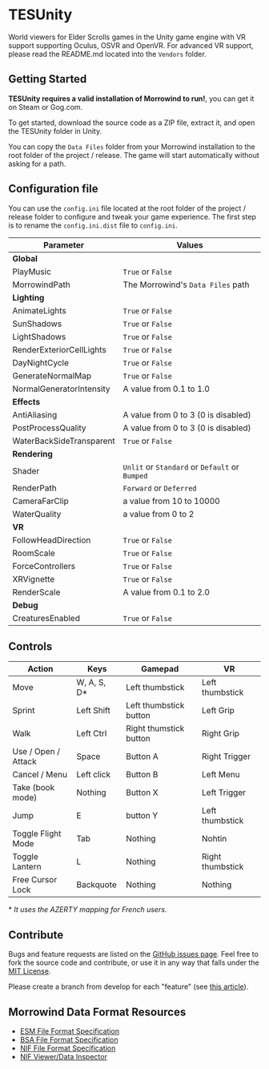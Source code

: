 # TESUnity

World viewers for Elder Scrolls games in the Unity game engine with VR support supporting Oculus, OSVR and OpenVR. For advanced VR support, please read the README.md located into the `Vendors` folder.

## Getting Started

**TESUnity requires a valid installation of Morrowind to run!**, you can get it on Steam or Gog.com.

To get started, download the source code as a ZIP file, extract it, and open the TESUnity folder in Unity.

You can copy the `Data Files` folder from your Morrowind installation to the root folder of the project / release. The game will start automatically without asking for a path.

## Configuration file
You can use the `config.ini` file located at the root folder of the project / release folder to configure and tweak your game experience.
The first step is to rename the `config.ini.dist` file to `config.ini`.


| Parameter | Values |
|-----------|---------|
|**Global** | |
| PlayMusic  | `True` or `False` |
| MorrowindPath | The Morrowind's `Data Files` path |
|**Lighting**| |
| AnimateLights  | `True` or `False` |
| SunShadows  | `True` or `False` |
| LightShadows  | `True` or `False` |
| RenderExteriorCellLights | `True` or `False` |
| DayNightCycle | `True` or `False` |
| GenerateNormalMap | `True` or `False` |
| NormalGeneratorIntensity | A value from 0.1 to 1.0 |
|**Effects** | |
| AntiAliasing |  A value from 0 to 3 (0 is disabled) | 
| PostProcessQuality | A value from 0 to 3 (0 is disabled) | 
| WaterBackSideTransparent | `True` or `False` |
|**Rendering** | |
| Shader  | `Unlit` or `Standard` or `Default` or `Bumped` |
| RenderPath  | `Forward` or `Deferred` |
| CameraFarClip | a value from 10 to 10000 |
| WaterQuality | a value from 0 to 2 |
|**VR** | |
| FollowHeadDirection | `True` or `False` |
| RoomScale | `True` or `False` |
| ForceControllers | `True` or `False` |
| XRVignette | `True` or `False` |
| RenderScale | A value from 0.1 to 2.0 | 
|**Debug** | |
| CreaturesEnabled | `True` or `False` |

## Controls
| Action | Keys | Gamepad | VR |
|--------|------|---------|----|
| Move | W, A, S, D* | Left thumbstick | Left thumbstick |
| Sprint | Left Shift | Left thumbstick button | Left Grip |
| Walk | Left Ctrl | Right thumstick button | Right Grip |
| Use / Open / Attack | Space | Button A | Right Trigger |
| Cancel / Menu | Left click | Button B | Left Menu |
| Take (book mode) | Nothing | Button X | Left Trigger |
| Jump | E | button Y | Left thumbstick |
| Toggle Flight Mode | Tab | Nothing | Nohtin |
| Toggle Lantern | L | Nothing | Right thumbstick |
| Free Cursor Lock | Backquote | Nothing | Nothing |

\* *It uses the AZERTY mapping for French users.*

## Contribute

Bugs and feature requests are listed on the [GitHub issues page](https://github.com/ColeDeanShepherd/TESUnity/issues). Feel free to fork the source code and contribute, or use it in any way that falls under the [MIT License](https://github.com/ColeDeanShepherd/TESUnity/blob/master/LICENSE.txt).

Please create a branch from develop for each "feature" (see [this article](http://nvie.com/posts/a-successful-git-branching-model/)).


Morrowind Data Format Resources
-------------------------------

* [ESM File Format Specification](http://www.mwmythicmods.com/argent/tech/es_format.html)
* [BSA File Format Specification](http://www.uesp.net/wiki/Tes3Mod:BSA_File_Format)
* [NIF File Format Specification](https://github.com/niftools/nifxml/blob/develop/nif.xml)
* [NIF Viewer/Data Inspector](https://github.com/niftools/nifskope)